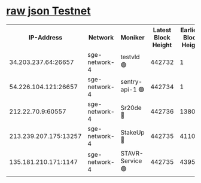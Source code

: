 
[raw json Testnet](https://rpc-check.sget.stavr.tech/sget/rpc-sget-result.json)
=


<table><tr><th>IP-Address</th><th>Network</th><th>Moniker</th><th>Latest Block Height</th><th>Earliest Block Height</th><th>Catching Up</th><th>Voting Power</th><th>Scan Time</th></tr><tr><td>34.203.237.64:26657</td><td>sge-network-4</td><td>testvld 🟢</td><td>442732</td><td>1</td><td>False</td><td>0</td><td>2023-11-30T18:46:57.245044541UTC</td></tr><tr><td>54.226.104.121:26657</td><td>sge-network-4</td><td>sentry-api-1 🟢</td><td>442734</td><td>1</td><td>False</td><td>0</td><td>2023-11-30T18:47:08.100043207UTC</td></tr><tr><td>212.22.70.9:60557</td><td>sge-network-4</td><td>Sr20de 🔴</td><td>442736</td><td>138001</td><td>False</td><td>99</td><td>2023-11-30T18:47:23.401563952UTC</td></tr><tr><td>213.239.207.175:13257</td><td>sge-network-4</td><td>StakeUp 🔴</td><td>442735</td><td>411001</td><td>False</td><td>100</td><td>2023-11-30T18:47:16.514102732UTC</td></tr><tr><td>135.181.210.171:1147</td><td>sge-network-4</td><td>STAVR-Service 🟢</td><td>442735</td><td>439501</td><td>False</td><td>0</td><td>2023-11-30T18:47:16.866112493UTC</td></tr></table>
